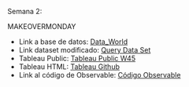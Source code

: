 Semana 2: 

MAKEOVERMONDAY

* Link a base de datos: [Data_World](https://download.data.world/s/amkf7cy2sua4ptlt4svam33ywnt4h7)
* Link dataset modificado: [Query Data Set](https://download.data.world/s/z5bofpu3osa6ipy6hzb2hmda56iusr)
* Tableau Public: [Tableau Public W45](https://public.tableau.com/app/profile/laura1716/viz/Semana2_16680960800440/LineChart?publish=yes)
* Tableau HTML: [Tableau Github](https://laurita911.github.io/infovis/S2/tableauhtml.html)
* Link al código de Observable: [Código Observable](https://observablehq.com/d/80b2d7971d3bae33)

